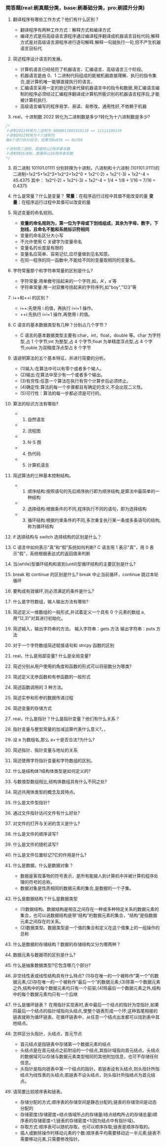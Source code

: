 ### 简答题(real:刷真题分类，base:刷基础分类，pro:刷提升分类)

1. 翻译程序有哪些工作方式？他们有什么区别？

   - 翻译程序有两种工作方式：解释方式和编译方式
   - 编译方式是将高级语言源程序通过编译程序翻译成机器语言目标代码;解释方式是对高级语言源程序进行逐句解释,解释一句就执行一句,但不产生机器语言目标代

2. 简述程序设计语言的发展。
   - 计算机语言已经经历了机器语言、汇编语言、高级语言三个阶段。
   - 机器语言是由 0、1 二进制代码组成的能被机器直接理解、执行的指令集合,是计算机唯一能够直接执行的语言。
   - 汇编语言采用一定的助记符来代替机器语言中的指令和数据,用汇编语言编制的程序必须经过汇编程序翻译成计算机所能识别的机器语言程序后,才能被计算机执行.
   - 高级语言编写的程序易学、易读、易修改，通用性好,不依赖于机器
3. real，十进制数 2022 转化为二进制数是多少?转化为十六进制数是多少?

```c
/*
十进制2022转换为二进制为 0000011001010110 => 11111100110
十进制2022转换为十六进制为
每4个进行拆分组合，结果为0x656 => 0x7E6

十进制转二进制，直接除以2倒序拿余数
十进制转16进制，直接除以16倒序拿余数
*/
```

3.  将二进制 101101.01111 分别转换为十进制，八进制和十六进制
    (101101.0111)的二进制=1x2^5+1x2^3+1x2^2+1x2^0 + 1x2^(-2) + 1x2^(-3) + 1x2^-4 = 45.4375
    其中： 1x2^(-2) + 1x2^(-3) + 1x2^-4 = 1/4 + 1/8 + 1/16 = 7/16 = 0.4375
4.  什么是常量？什么是变量？
    **常量**：在程序运行过程中其值不能改变的量
    **变量**：在程序运行过程中其值可以改变的量
5.  简述变量的命名规则。
    - **变量的命名规则为，第一位为字母或下划线组成，其余为字母，数字，下划线，且命名不能和系统标识符相同**
    - 变量的命名区分大小写
    - 不允许使用 C 关键字为变量命名
    - 变量名的长度是有限的
    - 变量名应简单、容易记忆,应尽量做到见名知意。
    - 在同一程序的同一函数中,不能给不同的变量取相同的变量名。
6.  字符常量那个和字符串常量的区别是什么?
    - 字符常量:用单撤号括起来的一个字符,如，A'，a'等
    - 字符串常量:用一对双撇号括起来的字符序列,如"boy","123"等
7.  i++和++i 的区别？
    - i++:先使用 i 的值，再执行 i=i+1 操作。
    - ++i:先执行 i=i+1 操作,再使用 i 的值。
8.  C 语言的基本数据类型有几种？分别占几个字节？

    - C 语言的基本数据类型主要有:char，int，float，double 等。char 为字符型,占 1 个字节;int 为整型,占 4 个字节;float 为单精度浮点型,占 4 个字节;ouble 为双精度浮点型占 8 个字节

9.  请说明算法的五个基本特征，并进行简要的分析。
    - (1)输入:在算法中可以有零个或者多个输人。
    - (2)输出:在算法中至少有一个或者多个输出。
    - (3)有穷性:任意一个算法在执行有穷个计算步后必须终止。
    - (4)确定性:算法的每一个步骤都且有确定的含义,不会出现二义性。
    - (5)可行性：算法的每一步都必须是可行的。
10. 算法的标识方法有哪些?
    - 1. 自然语言
    - 2. 流程图
    - 3. N-S 图
    - 4. 伪代码
    - 5. 计算机语言
11. 简述算法的三种基本控制结构。
    - 1. 顺序结构:按照语句的先后顺序执行即为顺序结构,是算法中最简单的一种结构
    - 2. 选择结构:根据条件的不同,程序执行不同的语句，即为选择结构
    - 3. 循环结构:根据约束条件的不同,多次重复执行某一条或多条语句的结构,称为循环结构
12. if 选择结构与 switch 选择结构的区别是什么？
13. C 语言中如何表示“真”和“假”系统如何判断?
    C 语言用 1 表示"真"，用 0 表示"假"，系统根据表达式的返回值来判断
14. 当(while)型循环结构和直到(until)型循环结构的主要区别是什么?
15. break 和 continue 的区别是什么?
    break 中止当前循环，continue 跳过本轮循环
16. 要构成有效循环,则必须满足的条件是什么?
17. 什么是字符数组，输人输出方法有哪些?
18. 简述定义一维数组的一般形式,并试着定义一个具有 0 个元素的数组 a,用“12,3)”对其进行初始化。
19. 简述输入，输出字符串的方法。
    输入字符串：gets 方法
    输出字符串：puts 方法
20. 对于一个字符数组简述赋值语句和 strcpy 函数的区别
21. real，什么是局部变量? 什么是全局变量?
22. 简述分别从用户使用的角度和函数的形式可以将丽数分为哪类?
23. 简述定义无参函数和有参函数的一般形式
24. 简述函数调用的 3 种方法。
25. 简述实参和形参的数据传递过程
26. 简述变量的存储方式
27. real，什么是指针？什么是指针变量？他们有什么关系？
28. 指针变量与整型常量的加减运算代表什么意义?。，
29. 设 a 为数组名,那么 a+十是否合法?为什么?
30. 简述指针、指针变量与地址的关系
31. 简述使用字符指针变量和字符数组的区别。
32. 什么是结构体?结构体类型是如何定义的?
33. 与数值型数组相比,结构体数组具有什么不同之处?
34. 简述共用体类型的概念及其特点。
35. 什么是文件型指针?
36. 通过文件指针访问文件有什么好处?
37. 对文件的打开与关闭的含义是什么?
38. 什么是文件的顺序读写?
39. 什么是文件的随机读写?
40. 什么是文件位置标记?它的作用是什么?
41. 什么是数据，什么是数据对象？
    - 数据是客观事物的符号表示，是所有能输人到计算机中并被计算机程序处理的符号的总称。
    - 数据对象是性质相同的数据元素的集合,是数据的一个子集。
42. 什么是数据结构？什么是数据类型
    - (1)数据结构。数据结构是相互之间存在一种或多种特定关系的数据元素的集合，也可以说数据结构是带“结构”的数据元素的集合，“结构”是指数据元素之间存在的关系。
    - (2)数据类型。数据类型是一个值的集合和定义在这个值集上的一组操作的总称
43. 什么是数据的存储结构？数据的存储结构又分为哪两种？
44. 数据元素与数据项的区别是什么?
45. 什么是抽象数据类型?它包含哪几个部分?
46. 非空线性表或线性结构具有什么特点?
    (1)存在唯一的一个被称作“第一个”的数据元素;(2)存在唯一的一个被称作“最后一个”的数据元素;(3)除第一个数据元素之外,结构中的每个数据元素均只有一个前驱;(4)除最后一个数据元素之外,结构中的每个数据元素均只有一个后继
47. 什么是循环链表？
    在用指针实现表时,表中最后一个结点的指针为空指针,如果将最后一个结点的指针域指向头结点,使整个链表形成一个环,这种首尾相接的链表就称为循环链表。在循环链表中，从任意一个结点出发都可以找到表中其他结点。
48. 怎样区分头指针，头结点，首元节点
    - 首元结点是指链表中存储第一个数据元素的结点
    - 头结点是在首元结点之前附设的一个结点,其指针域指向首元结点。头结点的数据域可以存储与数据元素类型相同的其他附加信息，也可不存储任何信息。
    - 头指针是指向链表中第一个结点的指针。若链表设有头结点,则头指针所指结点为线性表的头结点;若链表不设头结点，则头指针所指结点为首元结点。
49. 请简要比较顺序表和链表。

    - 存储分配的方式;顺序表的存储空间是静态分配的;链表的存储空间是动态分配的
    - 存储密度(存储密度=结点值域所占的存储量/结点结构所占的存储总量)顺序表的存储密度=1;链表的存储密度<1(因为结点中有指针域)。
    - 存取方式:顺序表可以随机存取，也可以顺序存取;链表是顺序存取的。
    - 插人或删除操作时移动元素的个数:顺序表平均需要移动近一半元素;链表不需要移动元素,只需要修改指针。
